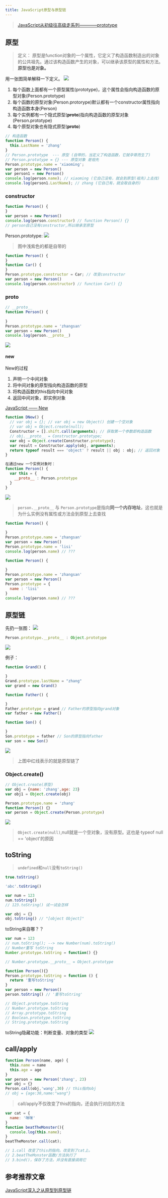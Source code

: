 ```yaml
---
title: JavaScript原型与原型链
---
```


> [JavaScript从初级往高级走系列————prototype](https://finget.github.io/2018/05/10/javascript-prototype/)

## 原型

> 定义： 原型是function对象的一个属性，它定义了构造函数制造出的对象的公共祖先。通过该构造函数产生的对象，可以继承该原型的属性和方法。**原型也是对象。**

用一张图简单解释一下定义。
![](https://ask.qcloudimg.com/draft/5687933/3k0k7i4rhz.png?imageView2/2/w/1620)

1. 每个函数上面都有一个原型属性(prototype)，这个属性会指向构造函数的原型对象(Person.prototype)
2. 每个函数的原型对象(Person.protorype)默认都有一个constructor属性指向构造函数本身(Person)
3. 每个实例都有一个隐式原型(__proto__)指向构造函数的原型对象(Person.prototype)
4. 每个原型对象也有隐式原型(__proto__)

```javascript
// 构造函数
function Person() {
  this.LastName = 'zhang'
}
// Person.prototype  --- 原型 (自带的，当定义了构造函数，它就孕育而生了)
// Person.prototype = {} --- 原型对象 是祖先
Person.prototype.name = 'xiaoming';
var person = new Person()
var person1 = new Person()
console.log(person.name); // xiaoming (它自己没有，就会到原型(祖先)上去找)
console.log(person1.LastName); // zhang (它自己有，就会取自身的)
```

### constructor

```javascript
function Person() {
}
var person = new Person()
console.log(person.constructor) // function Person() {} 
// person自己没有constructor,所以继承至原型
```
Person.prototype:
![](https://ask.qcloudimg.com/draft/5687933/267k65ie2r.png?imageView2/2/w/1620)

> 图中浅紫色的都是自带的

```javascript
function Person() {
}
function Car() {
}
Person.prototype.constructor = Car; // 改变constructor
var person = new Person()
console.log(person.constructor) // function Car() {}
```

### __proto__

```javascript
// __proto__
function Person() {
	
}
Person.prototype.name = 'zhangsan'
var person = new Person()
console.log(person.__proto__)
```

![](https://ask.qcloudimg.com/draft/5687933/p3okt5j17a.png?imageView2/2/w/1620)

#### new

New的过程
1. 声明一个中间对象
2. 将中间对象的原型指向构造函数的原型
3. 将构造函数的this指向中间对象
4. 返回中间对象，即实例对象

[JavaScript —— New](https://finget.github.io/2018/02/27/new/)

```javascript
function DNew() {
  // var obj = {}; // var obj = new Object() 创建一个空对象 
  // var obj = Object.create(null);
  Constructor = [].shift.call(arguments); // 获取第一个参数即构造函数
  // obj.__proto__ = Constructor.prototype; 
  var obj = Object.create(Constructor.prototype);
  var result = Constructor.apply(obj, arguments); 
  return typeof result === 'object' ? result || obj : obj; // 返回对象
}
```

```javascript
在通过new 一个实例对象时：
function Person() {
  var this = {
    __proto__ : Person.prototype
  }
}
```
![](https://ask.qcloudimg.com/draft/5687933/advy8xobez.png?imageView2/2/w/1620)

> `person.__proto__` 与 `Person.prototype`是指向**同一个内存地址**，这也就是 为什么实例没有属性或方法会到原型上去查找

```javascript
function Person() {
	
}
Person.prototype.name = 'zhangsan'
var person = new Person()
Person.prototype.name = 'lisi'
console.log(person.name) // ???
```

```javascript
function Person() {
	
}
Person.prototype.name = 'zhangsan'
var person = new Person()
Person.prototype = {
  name : 'lisi'
}
console.log(person.name) // ???
```

## 原型链

先扔一张图：
![](https://ask.qcloudimg.com/draft/5687933/w1nlzshqlk.png?imageView2/2/w/1620)

```javascript
Person.prototype.__proto__ : Object.prototype
```

![](https://ask.qcloudimg.com/draft/5687933/0n0cv2vsbn.png?imageView2/2/w/1620)

例子：
```javascript
function Grand() {

}
Grand.prototype.lastName = "zhang"
var grand = new Grand()

function Father() {

}
Father.prototype = grand // Father的原型指向grand对象
var father = new Father()

function Son() {

}
Son.prototype = father // Son的原型指向father
var son = new Son()
```

![](https://ask.qcloudimg.com/draft/5687933/fjc1lityg7.png?imageView2/2/w/1620)

> 上图中红线表示的就是原型链了

### Object.create()

```javascript
// Object.create(原型)
var obj = {name: 'zhang',age: 23}
var obj1 = Object.create(obj)

Person.prototype.name = 'zhang'
function Person() {}
var person = Object.create(Person.prototype)
```

![](https://ask.qcloudimg.com/draft/5687933/prxib1ys0q.png?imageView2/2/w/1620)
> `Object.create(null)`,null就是一个空对象，没有原型。这也是·typeof null == 'object'的原因

## toString

> `undefined`和`null`没有`toString()`

```javascript
true.toString()

'abc'.toString()

var num = 123
num.toString()
// 123.toString() 试一试会怎样

var obj = {}
obj.toString() // "[object Object]"
```

toString来自哪？？
```javascript
var num = 123
// num.toString(); --> new Number(num).toString()
// Number重写 toString
Number.prototype.toString = function() {}

// Number.prototype.__proto__ = Object.prototype
```

```javascript
function Person(){}
Person.prototype.toString = function () {
  return '重写toString'
}
var person = new Person()
person.toString() // '重写toString'

// Object.prototype.toString
// Number.prototype.toString
// Array.prototype.toString
// Boolean.prototype.toString
// String.prototype.toString
```

toString隐藏功能：判断变量、对象的类型
![](https://ask.qcloudimg.com/draft/5687933/o9wjuz5a7g.png?imageView2/2/w/1620)

## call/apply

```javascript
function Person(name, age) {
  this.name = name
  this.age = age
}
var person = new Person('zhang', 23)
var obj = {}
Person.call(obj,'wang',30) // this指向obj
// obj = {age:30,name:"wang"}
```

> call/apply不仅改变了this的指向，还会执行对应的方法

```javascript
var cat = {
  name: '咪咪'
}
function beatTheMonster(){
  console.log(this.name);
}
beatTheMonster.call(cat);

// 1.call 改变了this的指向。改变到了cat上。
// 2.beatTheMonster函数/方法执行了
// 3.bind()，保存了方法，并没有直接调用它
```

## 参考推荐文章

[JavaScript深入之从原型到原型链](https://github.com/mqyqingfeng/Blog/issues/2)